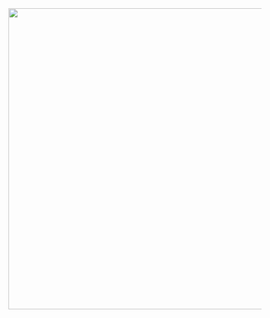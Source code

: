 <img src='https://cdn.dribbble.com/users/875676/screenshots/6072109/media/5729020067d5754f6f96f7ec008e00a1.gif' width="800" height="600">

